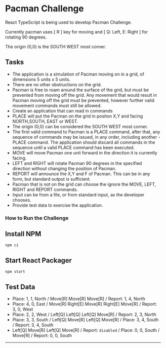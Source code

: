 # Pacman Challenge

React TypeScript is being used to develop Pacman Challenge.

Currently pacman uses [ R ] key for moving and [ Q: Left, E: Right ] for rotating 90 degrees.

The origin (0,0) is the SOUTH WEST most corner.

## Tasks

- The application is a simulation of Pacman moving on in a grid, of dimensions 5 units x 5 units.
- There are no other obstructions on the grid.
- Pacman is free to roam around the surface of the grid, but must be prevented from moving off the grid. Any movement that would result in Pacman moving off the grid must be prevented, however further valid movement commands must still be allowed.
- Create an application that can read in commands
- PLACE will put the Pacman on the grid in positon X,Y and facing NORTH,SOUTH, EAST or WEST.
- The origin (0,0) can be considered the SOUTH WEST most corner.
- The first valid command to Pacman is a PLACE command, after that, any sequence of commands may be issued, in any order, including another - PLACE command. The application should discard all commands in the sequence until a valid PLACE command has been executed.
- MOVE will move Pacman one unit forward in the direction it is currently facing.
- LEFT and RIGHT will rotate Pacman 90 degrees in the specified direction without changing the position of Pacman.
- REPORT will announce the X,Y and F of Pacman. This can be in any form, but standard output is sufficient.
- Pacman that is not on the grid can choose the ignore the MOVE, LEFT, RIGHT and REPORT commands.
- Input can be from a file, or from standard input, as the developer chooses.
- Provide test data to exercise the application.

### How to Run the Challenge

## Install NPM

`npm ci`

## Start React Packager

`npm start`

## Test Data

- Place: 1, 1, North / Move[R] Move[R] Move[R] / Report: 1, 4, North
- Place: 4, 0, East / Move[R] Right[E] Move[R] Right[E] Move[R] / Report: 3, 0, West
- Place: 2, 2, West / Left[Q] Left[Q] Left[Q] Move[R] / Report: 2, 3, North
- Place: 3, 3, South / Left[Q] Move[R] Left[Q] Move[R] / Place: 3, 4, South / Report: 3, 4, South
- Left[Q] Move[R] Left[Q] Move[R] / Report: `disabled` / Place: 0, 0, South / Move[R] / Report: 0, 0, South

---